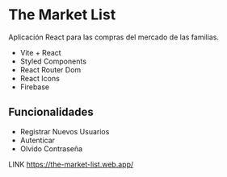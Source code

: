 # The Market List

Aplicación React para las compras del mercado de las familias.

- Vite + React
- Styled Components
- React Router Dom
- React Icons
- Firebase

## Funcionalidades

- Registrar Nuevos Usuarios
- Autenticar
- Olvido Contraseña

LINK https://the-market-list.web.app/

